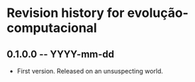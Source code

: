 # Revision history for evolução-computacional

## 0.1.0.0 -- YYYY-mm-dd

* First version. Released on an unsuspecting world.
